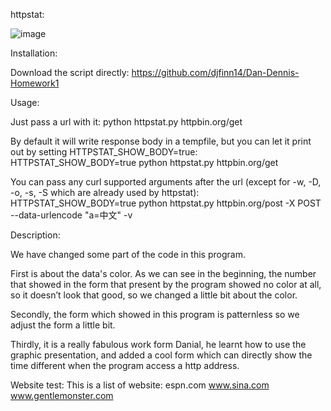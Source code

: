 httpstat:

![image](https://github.com/gaojq/Dan-Dennis-Homework1/raw/master/hw1/READP.png)


Installation:

Download the script directly: https://github.com/djfinn14/Dan-Dennis-Homework1


Usage:

Just pass a url with it:
python httpstat.py httpbin.org/get

By default it will write response body in a tempfile, but you can let it print out by setting HTTPSTAT_SHOW_BODY=true:
HTTPSTAT_SHOW_BODY=true python httpstat.py httpbin.org/get

   You can pass any curl supported arguments after the url (except for -w, -D, -o, -s, -S which are already used by httpstat):
HTTPSTAT_SHOW_BODY=true python httpstat.py httpbin.org/post -X POST --data-urlencode "a=中文" -v



Description:

   We have changed some part of the code in this program.

   First is about the data's color. As we can see in the beginning, the number that showed in the form that present by the program showed no color at all, so it doesn’t look that good, so we changed a little bit about the color.

   Secondly, the form which showed in this program is patternless so we adjust the form a little bit.

   Thirdly, it is a really fabulous work form Danial, he learnt how to use the graphic presentation, and added a cool form which can directly show the time different when
   the program access a http address.


Website test:
   This is a list of website:             espn.com                       www.sina.com                   www.gentlemonster.com
   
